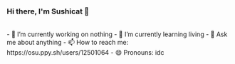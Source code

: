 ### Hi there, I'm Sushicat 👋
<br/>
- 🔭 I’m currently working on nothing
- 🌱 I’m currently learning living
- 💬 Ask me about anything
- 📫 How to reach me: https://osu.ppy.sh/users/12501064
- 😄 Pronouns: idc


<!--
**Nathans-SushiCat/Nathans-SushiCat** is a ✨ _special_ ✨ repository because its `README.md` (this file) appears on your GitHub profile.

Here are some ideas to get you started:

- 🔭 I’m currently working on ...
- 🌱 I’m currently learning ...
- 👯 I’m looking to collaborate on ...
- 🤔 I’m looking for help with ...
- 💬 Ask me about ...
- 📫 How to reach me: ...
- 😄 Pronouns: ...
- ⚡ Fun fact: ...
-->
